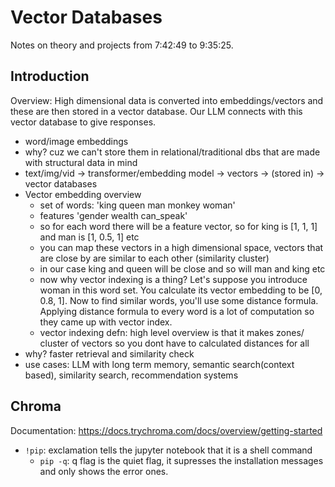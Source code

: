 # Vector Databases
Notes on theory and projects from 7:42:49 to 9:35:25.

## Introduction

Overview: High dimensional data is converted into embeddings/vectors and these are then stored in a vector database. Our LLM connects with this vector database to give responses.

- word/image embeddings
- why? cuz we can't store them in relational/traditional dbs that are made with structural data in mind
- text/img/vid -> transformer/embedding model -> vectors -> (stored in) -> vector databases
- Vector embedding overview
    - set of words: 'king queen man monkey woman'
    - features 'gender wealth can_speak'
    - so for each word there will be a feature vector, so for king is [1, 1, 1] and man is [1, 0.5, 1] etc
    - you can map these vectors in a high dimensional space, vectors that are close by are similar to each other (similarity cluster)
    - in our case king and queen will be close and so will man and king etc
    - now why vector indexing is a thing? Let's suppose you introduce woman in this word set. You calculate its vector embedding to be [0, 0.8, 1]. Now to find similar words, you'll use some distance formula. Applying distance formula to every word is a lot of computation so they came up with vector index.
    - vector indexing defn: high level overview is that it makes zones/ cluster of vectors so you dont have to calculated distances for all
- why? faster retrieval and similarity check
- use cases: LLM with long term memory, semantic search(context based), similarity search, recommendation systems

## Chroma
Documentation: https://docs.trychroma.com/docs/overview/getting-started
- `!pip`: exclamation tells the jupyter notebook that it is a shell command
    - `pip -q`: q flag is the quiet flag, it supresses the installation messages and only shows the error ones.

